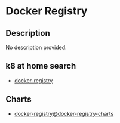 # Docker Registry

## Description

No description provided.

## k8 at home search

- [docker-registry](https://nanne.dev/k8s-at-home-search/#/docker-registry)

## Charts

- [docker-registry@docker-registry-charts](https://helm.melillo.me/)
